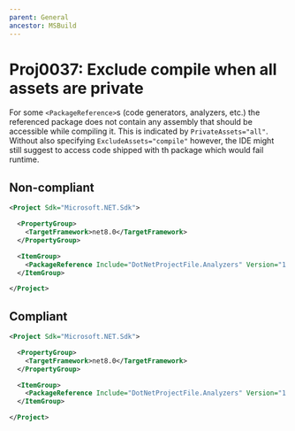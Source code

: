 ```yaml
---
parent: General
ancestor: MSBuild
---
```


# Proj0037: Exclude compile when all assets are private
For some `<PackageReference>`s (code generators, analyzers, etc.) the
referenced package does not contain any assembly that should be accessible
while compiling it. This is indicated by `PrivateAssets="all"`. Without also
specifying `ExcludeAssets="compile"` however, the IDE might still suggest to
access code shipped with th package which would fail runtime.

## Non-compliant
``` xml
<Project Sdk="Microsoft.NET.Sdk">

  <PropertyGroup>
    <TargetFramework>net8.0</TargetFramework>
  </PropertyGroup>

  <ItemGroup>
    <PackageReference Include="DotNetProjectFile.Analyzers" Version="1.5.10.1" PrivateAssets="all" />
  </ItemGroup>

</Project>
```

## Compliant
``` xml
<Project Sdk="Microsoft.NET.Sdk">

  <PropertyGroup>
    <TargetFramework>net8.0</TargetFramework>
  </PropertyGroup>

  <ItemGroup>
    <PackageReference Include="DotNetProjectFile.Analyzers" Version="1.5.10.1" PrivateAssets="all" ExcludeAssets="compile" />
  </ItemGroup>

</Project>
```
